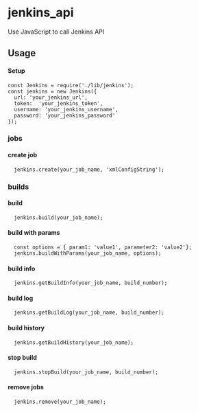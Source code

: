 # jenkins_api
Use JavaScript to call Jenkins API

## Usage

#### Setup

```
const Jenkins = require('./lib/jenkins');
const jenkins = new Jenkins({
  url: 'your_jenkins_url',
  token:  'your_jenkins_token',
  username: 'your_jenkins_username',
  password: 'your_jenkins_password' 
});
```

### jobs

#### create job
``` 
  jenkins.create(your_job_name, 'xmlConfigString');
```

### builds

#### build
``` 
  jenkins.build(your_job_name);
```

#### build with params
``` 
  const options = { param1: 'value1', parameter2: 'value2'};
  jenkins.buildWithParams(your_job_name, options);
```

#### build info
``` 
  jenkins.getBuildInfo(your_job_name, build_number);
```

#### build log
``` 
  jenkins.getBuildLog(your_job_name, build_number);
```

#### build history
``` 
  jenkins.getBuildHistory(your_job_name);
```

#### stop build 
``` 
  jenkins.stopBuild(your_job_name, build_number);
```

#### remove jobs
``` 
  jenkins.remove(your_job_name);
```

